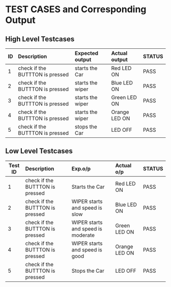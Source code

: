 
# TEST CASES and Corresponding Output

## High Level Testcases
| ID | Description | Expected output | Actual output | STATUS |
| --------|:------------|:---------|:-----------|:-------------|
| 1 | check if the BUTTTON is pressed  | starts the Car | Red LED ON | PASS |
| 2 | check if the BUTTTON is pressed  | starts the wiper | Blue LED ON | PASS |
| 3 | check if the BUTTTON is pressed  | starts the wiper | Green LED ON | PASS |
| 4 | check if the BUTTTON is pressed  | starts the wiper | Orange LED ON | PASS |
| 5 | check if the BUTTTON is pressed  | stops the Car | LED OFF| PASS |









## Low Level Testcases
| Test ID | Description | Exp.o/p | Actual o/p | STATUS |
| --------|:------------|:--------|:-----------|:-------------|
| 1 | check if the BUTTTON is pressed | Starts the Car | Red LED ON | PASS |
| 2 | check if the BUTTTON is pressed | WIPER starts and speed is slow | Blue LED ON | PASS |
| 3 | check if the BUTTTON is pressed | WIPER starts and speed is moderate | Green LED ON | PASS |
| 4 | check if the BUTTTON is pressed | WIPER starts and speed is good | Orange LED ON | PASS |
| 5 | check if the BUTTTON is pressed | Stops the Car | LED  OFF| PASS |

